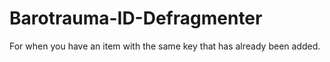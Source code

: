 # Barotrauma-ID-Defragmenter
For when you have an item with the same key that has already been added.
